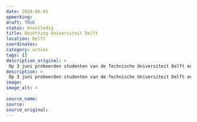 ```yaml
---
date: 2024-06-03
opmerking: 
draft: TRUE
status: Onvolledig
title: Bezetting Universiteit Delft
location: Delft
coordinates: 
category: acties
tags: []
description_original: > 
 Op 3 juni probeerden studenten van de Technische Universiteit Delft een gebouw te bezetten, wat door de politie werd verhinderd. Meer dan 15 studenten werden gearresteerd.
description: > 
 Op 3 juni probeerden studenten van de Technische Universiteit Delft een gebouw te bezetten, wat door de politie werd verhinderd. Meer dan 15 studenten werden gearresteerd.
image: 
image_alt: > 
 
source_name: 
source: 
source_original: 
---
```

